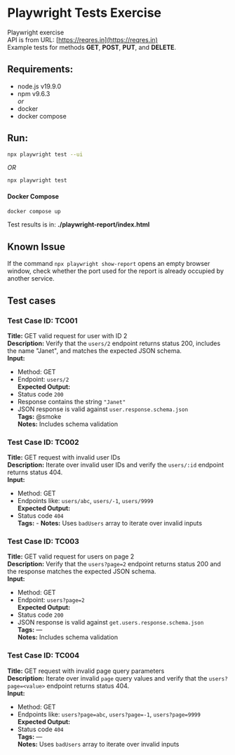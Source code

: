 # Playwright Tests Exercise
Playwright exercise  
API is from URL: [https://reqres.in](https://reqres.in)  
Example tests for methods **GET**, **POST**, **PUT**, and **DELETE**.
## Requirements: ##
- node.js v19.9.0
- npm v9.6.3 \
  *or*
- docker
- docker compose

## Run: ##
```bash
npx playwright test --ui
```
*OR*
``` bash
npx playwright test
```

#### Docker Compose ####
```bash
docker compose up
```
Test results is in: **./playwright-report/index.html**

## Known Issue ##
If the command `npx playwright show-report` opens an empty browser window, check whether the port used for the report is already occupied by another service.

## Test cases ##
### Test Case ID: TC001 ##  
**Title:** GET valid request for user with ID 2  
**Description:** Verify that the `users/2` endpoint returns status 200, includes the name "Janet", and matches the expected JSON schema.  
**Input:**  
- Method: GET  
- Endpoint: `users/2`  
**Expected Output:**  
- Status code `200`  
- Response contains the string `"Janet"`  
- JSON response is valid against `user.response.schema.json`  
**Tags:** @smoke  
**Notes:** Includes schema validation
### Test Case ID: TC002 ###  
**Title:** GET request with invalid user IDs  
**Description:** Iterate over invalid user IDs and verify the `users/:id` endpoint returns status 404.  
**Input:**  
- Method: GET  
- Endpoints like: `users/abc`, `users/-1`, `users/9999`  
**Expected Output:**  
- Status code `404`  
**Tags:** -
**Notes:** Uses `badUsers` array to iterate over invalid inputs
### Test Case ID: TC003 ###
**Title:** GET valid request for users on page 2  
**Description:** Verify that the `users?page=2` endpoint returns status 200 and the response matches the expected JSON schema.  
**Input:**  
- Method: GET  
- Endpoint: `users?page=2`  
**Expected Output:**  
- Status code `200`  
- JSON response is valid against `get.users.response.schema.json`  
**Tags:** —  
**Notes:** Includes schema validation
### Test Case ID: TC004 ### 
**Title:** GET request with invalid page query parameters  
**Description:** Iterate over invalid `page` query values and verify that the `users?page=<value>` endpoint returns status 404.  
**Input:**  
- Method: GET  
- Endpoints like: `users?page=abc`, `users?page=-1`, `users?page=9999`  
**Expected Output:**  
- Status code `404`  
**Tags:** —  
**Notes:** Uses `badUsers` array to iterate over invalid inputs
